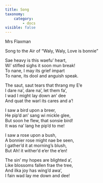 ```yaml
---
title: Song
taxonomy:
    category:
        - docs
visible: false
---
```


<div class="author">Mrs Flaxman</div>

<span class="title">Song to the Air of “Waly, Waly, Love is bonnie”</span>

Sae heavy is this waefu’ heart,  
Wi’ stifled sighs it soon mun break!  
To nane, I may its grief impart  
To nane, its dool and anguish speak.  
  
The saut, saut tears that thrang my E’e  
I dare na’, dare na’, let them fa’,  
I wad I might lay down an’ dee  
And quat the warl its cares and a’!  
  
I saw a bird upon a breer,  
He pip’d an’ sang wi mickle glee,  
But soon he flew, that sonsie bird!  
It was na’ lang he pip’d to me!  
  
I saw a rose upon a bush,  
A bonnier rose might nae be seen,  
I gather’d it at morning’s blush,  
But Ah! it wither’d e’er the e’en!  
  
The sin’ my hopes are blighted a’,  
Like blossoms fallen frae the tree,  
And ilka joy has wing’d awa’,  
I fain wad lay me down and dee!